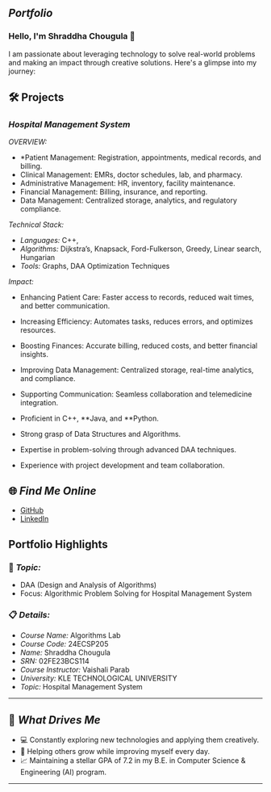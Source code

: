 ## *Portfolio*

### Hello, I'm Shraddha Chougula 👋

I am passionate about leveraging technology to solve real-world problems and making an impact through creative solutions. 
Here's a glimpse into my journey:  


## 🛠 Projects

### *Hospital Management System*  

*OVERVIEW:*  

- *Patient Management: Registration, appointments, medical records, and billing.
- Clinical Management: EMRs, doctor schedules, lab, and pharmacy.
- Administrative Management: HR, inventory, facility maintenance.
- Financial Management: Billing, insurance, and reporting.
- Data Management: Centralized storage, analytics, and regulatory compliance.

*Technical Stack:*  

- *Languages:* C++,  
- *Algorithms:* Dijkstra’s, Knapsack, Ford-Fulkerson, Greedy, Linear search, Hungarian
- *Tools:* Graphs, DAA Optimization Techniques  

*Impact:*  

- Enhancing Patient Care: Faster access to records, reduced wait times, and better communication.
- Increasing Efficiency: Automates tasks, reduces errors, and optimizes resources.
- Boosting Finances: Accurate billing, reduced costs, and better financial insights.
- Improving Data Management: Centralized storage, real-time analytics, and compliance.
- Supporting Communication: Seamless collaboration and telemedicine integration.

- Proficient in C++, **Java, and **Python.  
- Strong grasp of Data Structures and Algorithms.  
- Expertise in problem-solving through advanced DAA techniques.  
- Experience with project development and team collaboration.  


## 🌐 *Find Me Online*

- [GitHub](https://github.com/Shraddha-Chougula/portfolio.github.io/edit/main/README.md)
- [LinkedIn](https://www.linkedin.com/in/shraddha-chougula-796142306/overlay/about-this-profile/)

## Portfolio Highlights

### 🎯 *Topic:* 

- DAA (Design and Analysis of Algorithms)  
- Focus: Algorithmic Problem Solving for Hospital Management System

### 📋 *Details:*

- *Course Name:* Algorithms Lab 
- *Course Code:* 24ECSP205
- *Name:* Shraddha Chougula 
- *SRN:* 02FE23BCS114
- *Course Instructor:* Vaishali Parab 
- *University:* KLE TECHNOLOGICAL UNIVERSITY
- *Topic:* Hospital Management System

---

## 🎨 *What Drives Me*  
- 💻 Constantly exploring new technologies and applying them creatively.  
- 🤝 Helping others grow while improving myself every day.  
- 📈 Maintaining a stellar GPA of 7.2 in my B.E. in Computer Science & Engineering (AI) program.  

---

